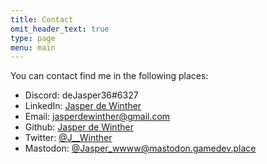 ```yaml
---
title: Contact
omit_header_text: true
type: page
menu: main
---
```



You can contact find me in the following places: 
* Discord: deJasper36#6327
* LinkedIn: [Jasper de Winther](https://www.linkedin.com/in/jasper-de-winther-091228187/)
* Email: jasperdewinther@gmail.com
* Github: [Jasper de Winther](https://github.com/jasperdewinther)
* Twitter: [@J__Winther](https://twitter.com/J__Winther)
* Mastodon: [@Jasper_wwww@mastodon.gamedev.place](https://mastodon.gamedev.place/@Jasper_wwww)